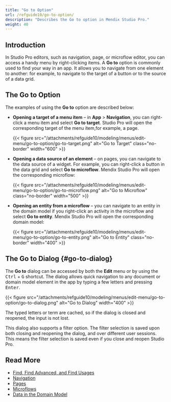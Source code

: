 ```yaml
---
title: "Go to Option"
url: /refguide10/go-to-option/
description: "Describes the Go to option in Mendix Studio Pro."
weight: 40
---
```


## Introduction

In Studio Pro editors, such as navigation, page, or microflow editor, you can access a handy menu by right-clicking items. A **Go to** option is commonly used to find your way in an app. It allows you to navigate from one element to another: for example, to navigate to the target of a button or to the source of a data grid.

## The Go to Option

The examples of using the **Go to** option are described below:

* **Opening a target of a menu item** – in **App** > **Navigation**, you can right-click a menu item and select **Go to target**. Studio Pro will open the corresponding target of the menu item,for example, a page.

    {{< figure src="/attachments/refguide10/modeling/menus/edit-menu/go-to-option/go-to-target.png" alt="Go to Target" class="no-border" width="600" >}}

* **Opening a data source of an element** – on pages, you can navigate to the data source of a widget. For example, you can right-click a button in the data grid and select **Go to microflow**. Mendix Studio Pro will open the corresponding microflow:

    {{< figure src="/attachments/refguide10/modeling/menus/edit-menu/go-to-option/go-to-microflow.png" alt="Go to Microflow" class="no-border" width="500" >}}

* **Opening an entity from a microflow** – you can navigate to an entity in the domain model if you right-click an activity in the microflow and select **Go to entity**. Mendix Studio Pro will open the corresponding domain model:

    {{< figure src="/attachments/refguide10/modeling/menus/edit-menu/go-to-option/go-to-entity.png" alt="Go to Entity" class="no-border" width="400" >}}

## The Go to Dialog {#go-to-dialog}

The **Go to** dialog can be accessed by both the **Edit** menu or by using the <kbd>Ctrl</kbd> + <kbd>G</kbd> shortcut. The dialog allows quick navigation to any document or domain model element in the app by typing a few letters and pressing <kbd>Enter</kbd>.

{{< figure src="/attachments/refguide10/modeling/menus/edit-menu/go-to-option/go-to-dialog.png" alt="Go to Dialog"  width="400" >}}

The typed letters or term are cached, so if the dialog is closed and reopened, the input is not lost.

This dialog also supports a filter option. The filter selection is saved upon both closing and reopening the dialog, and over different user sessions. This means the filter selection is saved even if you close and reopen Studio Pro.

## Read More

* [Find, Find Advanced, and Find Usages](/refguide10/find-and-find-advanced/)
* [Navigation](/refguide10/navigation/)
* [Pages](/refguide10/pages/)
* [Microflows](/refguide10/microflows/)
* [Data in the Domain Model](/refguide10/domain-model/)
